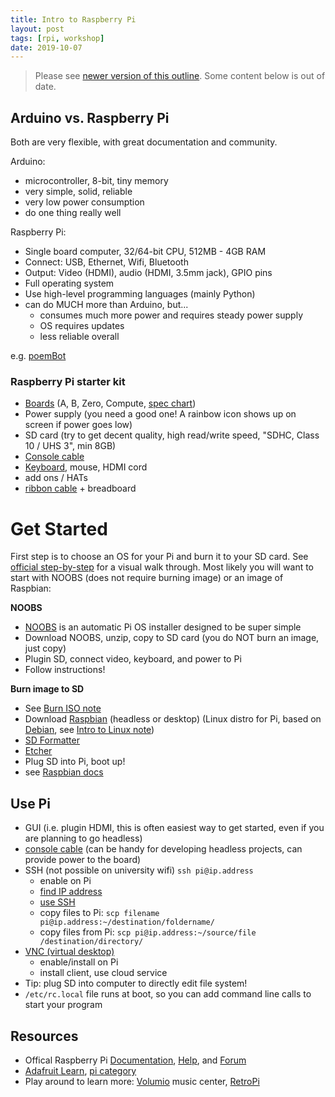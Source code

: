 ```yaml
---
title: Intro to Raspberry Pi
layout: post
tags: [rpi, workshop]
date: 2019-10-07
---
```


> Please see [newer version of this outline](https://evanwill.github.io/_drafts/notes/rpi-intro2.html).
> Some content below is out of date.

## Arduino vs. Raspberry Pi

Both are very flexible, with great documentation and community.

Arduino: 

- microcontroller, 8-bit, tiny memory
- very simple, solid, reliable
- very low power consumption
- do one thing really well

Raspberry Pi:

- Single board computer, 32/64-bit CPU, 512MB - 4GB RAM
- Connect: USB, Ethernet, Wifi, Bluetooth
- Output: Video (HDMI), audio (HDMI, 3.5mm jack), GPIO pins
- Full operating system 
- Use high-level programming languages (mainly Python)
- can do MUCH more than Arduino, but...
    - consumes much more power and requires steady power supply
    - OS requires updates
    - less reliable overall

e.g. [poemBot](https://github.com/evanwill/poemBot)

### Raspberry Pi starter kit

- [Boards](https://www.raspberrypi.org/products/) (A, B, Zero, Compute, [spec chart](https://en.wikipedia.org/wiki/Raspberry_Pi#Specifications))
- Power supply (you need a good one! A rainbow icon shows up on screen if power goes low)
- SD card (try to get decent quality, high read/write speed, "SDHC, Class 10 / UHS 3", min 8GB)
- [Console cable](https://learn.adafruit.com/adafruits-raspberry-pi-lesson-5-using-a-console-cable/overview)
- [Keyboard](https://www.logitech.com/en-us/product/wireless-touch-keyboard-k400r?crid=27), mouse, HDMI cord
- add ons / HATs
- [ribbon cable](https://www.adafruit.com/product/1988) + breadboard

# Get Started 

First step is to choose an OS for your Pi and burn it to your SD card.
See [official step-by-step](https://projects.raspberrypi.org/en/projects/raspberry-pi-setting-up) for a visual walk through.
Most likely you will want to start with NOOBS (does not require burning image) or an image of Raspbian:

**NOOBS**

- [NOOBS](https://www.raspberrypi.org/downloads/noobs/) is an automatic Pi OS installer designed to be super simple
- Download NOOBS, unzip, copy to SD card (you do NOT burn an image, just copy)
- Plugin SD, connect video, keyboard, and power to Pi
- Follow instructions!

**Burn image to SD**

- See [Burn ISO note](https://evanwill.github.io/_drafts/notes/burn-iso.html)
- Download [Raspbian](https://www.raspberrypi.org/downloads/raspbian/) (headless or desktop) (Linux distro for Pi, based on [Debian](https://www.debian.org/), see [Intro to Linux note](https://evanwill.github.io/_drafts/notes/linux-intro.html))
- [SD Formatter](https://www.sdcard.org/downloads/formatter/index.html)
- [Etcher](https://www.balena.io/etcher/)
- Plug SD into Pi, boot up!
- see [Raspbian docs](https://www.raspberrypi.org/documentation/raspbian/)

## Use Pi

- GUI (i.e. plugin HDMI, this is often easiest way to get started, even if you are planning to go headless)
- [console cable](https://learn.adafruit.com/adafruits-raspberry-pi-lesson-5-using-a-console-cable/overview) (can be handy for developing headless projects, can provide power to the board)
- SSH (not possible on university wifi) `ssh pi@ip.address`
    - enable on Pi
    - [find IP address](https://www.raspberrypi.org/documentation/remote-access/ip-address.md)
    - [use SSH](https://www.raspberrypi.org/documentation/remote-access/ssh/README.md)
    - copy files to Pi: `scp filename pi@ip.address:~/destination/foldername/`
    - copy files from Pi: `scp pi@ip.address:~/source/file /destination/directory/`
- [VNC (virtual desktop)](https://www.raspberrypi.org/documentation/remote-access/vnc/README.md)
    - enable/install on Pi
    - install client, use cloud service
- Tip: plug SD into computer to directly edit file system!
- `/etc/rc.local` file runs at boot, so you can add command line calls to start your program

## Resources 

- Offical Raspberry Pi [Documentation](https://www.raspberrypi.org/documentation/), [Help](https://www.raspberrypi.org/help/), and [Forum](https://www.raspberrypi.org/forums/)
- [Adafruit Learn](https://learn.adafruit.com/), [pi category](https://learn.adafruit.com/category/learn-raspberry-pi)
- Play around to learn more: [Volumio](https://volumio.org/) music center, [RetroPi](https://retropie.org.uk/)
